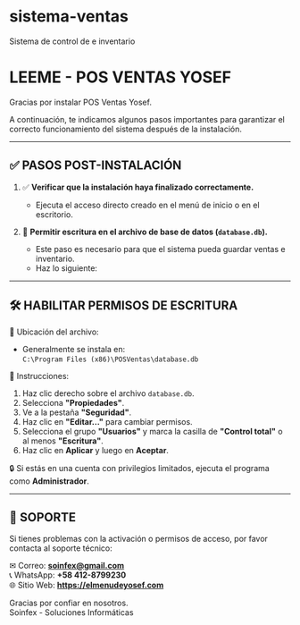 # sistema-ventas
Sistema de control de  e inventario 

LEEME - POS VENTAS YOSEF
=========================

Gracias por instalar POS Ventas Yosef.

A continuación, te indicamos algunos pasos importantes para garantizar el correcto funcionamiento del sistema después de la instalación.

------------------------------------
✅ PASOS POST-INSTALACIÓN
------------------------------------

1. ✅ **Verificar que la instalación haya finalizado correctamente.**
   - Ejecuta el acceso directo creado en el menú de inicio o en el escritorio.

2. 🔐 **Permitir escritura en el archivo de base de datos (`database.db`).**
   - Este paso es necesario para que el sistema pueda guardar ventas e inventario.
   - Haz lo siguiente:

------------------------------------
🛠 HABILITAR PERMISOS DE ESCRITURA
------------------------------------

📍 Ubicación del archivo:
   - Generalmente se instala en:  
     `C:\Program Files (x86)\POSVentas\database.db`

📝 Instrucciones:

1. Haz clic derecho sobre el archivo `database.db`.
2. Selecciona **"Propiedades"**.
3. Ve a la pestaña **"Seguridad"**.
4. Haz clic en **"Editar..."** para cambiar permisos.
5. Selecciona el grupo **"Usuarios"** y marca la casilla de **"Control total"** o al menos **"Escritura"**.
6. Haz clic en **Aplicar** y luego en **Aceptar**.

🔒 Si estás en una cuenta con privilegios limitados, ejecuta el programa como **Administrador**.

------------------------------------
📩 SOPORTE
------------------------------------

Si tienes problemas con la activación o permisos de acceso, por favor contacta al soporte técnico:

✉ Correo: **soinfex@gmail.com**  
📞 WhatsApp: **+58 412-8799230**  
🌐 Sitio Web: **https://elmenudeyosef.com**

Gracias por confiar en nosotros.  
Soinfex - Soluciones Informáticas 
